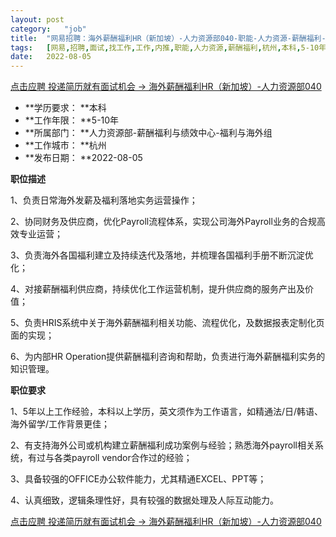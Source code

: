 ```yaml
---
layout:	post
category:	"job"
title:	"网易招聘：海外薪酬福利HR（新加坡）-人力资源部040-职能-人力资源-薪酬福利-杭州本科5-10年"
tags:	[网易,招聘,面试,找工作,工作,内推,职能,人力资源,薪酬福利,杭州,本科,5-10年]
date:	2022-08-05
---
```


[点击应聘 投递简历就有面试机会 ->  海外薪酬福利HR（新加坡）-人力资源部040](http://mobile.bole.netease.com/bole/boleDetail?id=40179&employeeId=346f03c3cda5f04c&key=all)



- **学历要求： **本科
- **工作年限： **5-10年
- **所属部门： **人力资源部-薪酬福利与绩效中心-福利与海外组
- **工作城市： **杭州
- **发布日期： **2022-08-05



**职位描述**

1、负责日常海外发薪及福利落地实务运营操作；

2、协同财务及供应商，优化Payroll流程体系，实现公司海外Payroll业务的合规高效专业运营；

3、负责海外各国福利建立及持续迭代及落地，并梳理各国福利手册不断沉淀优化；

4、对接薪酬福利供应商，持续优化工作运营机制，提升供应商的服务产出及价值；

5、负责HRIS系统中关于海外薪酬福利相关功能、流程优化，及数据报表定制化页面的实现；

6、为内部HR Operation提供薪酬福利咨询和帮助，负责进行海外薪酬福利实务的知识管理。



**职位要求**

1、5年以上工作经验，本科以上学历，英文须作为工作语言，如精通法/日/韩语、海外留学/工作背景更佳；

2、有支持海外公司或机构建立薪酬福利成功案例与经验；熟悉海外payroll相关系统，有过与各类payroll vendor合作过的经验；

3、具备较强的OFFICE办公软件能力，尤其精通EXCEL、PPT等；

4、认真细致，逻辑条理性好，具有较强的数据处理及人际互动能力。



[点击应聘 投递简历就有面试机会 ->  海外薪酬福利HR（新加坡）-人力资源部040](http://mobile.bole.netease.com/bole/boleDetail?id=40179&employeeId=346f03c3cda5f04c&key=all)